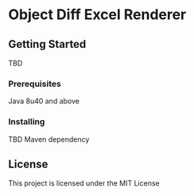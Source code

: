 # Object Diff Excel Renderer

## Getting Started

TBD

### Prerequisites

Java 8u40 and above

### Installing

TBD Maven dependency 

## License

This project is licensed under the MIT License
